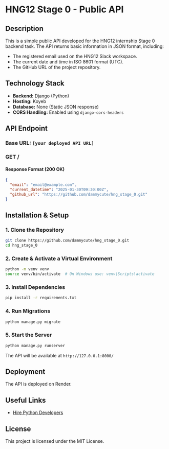 # HNG12 Stage 0 - Public API

## Description
This is a simple public API developed for the HNG12 internship Stage 0 backend task. The API returns basic information in JSON format, including:
- The registered email used on the HNG12 Slack workspace.
- The current date and time in ISO 8601 format (UTC).
- The GitHub URL of the project repository.

## Technology Stack
- **Backend:** Django (Python)
- **Hosting:** Koyeb
- **Database:** None (Static JSON response)
- **CORS Handling:** Enabled using `django-cors-headers`

## API Endpoint
### **Base URL:** `[your deployed API URL]`

### **GET /**
#### **Response Format (200 OK)**
```json
{
  "email": "email@example.com",
  "current_datetime": "2025-01-30T09:30:00Z",
  "github_url": "https://github.com/dammycute/hng_stage_0.git"
}
```

## Installation & Setup
### **1. Clone the Repository**
```sh
git clone https://github.com/dammycute/hng_stage_0.git
cd hng_stage_0
```

### **2. Create & Activate a Virtual Environment**
```sh
python -m venv venv
source venv/bin/activate  # On Windows use: venv\Scripts\activate
```

### **3. Install Dependencies**
```sh
pip install -r requirements.txt
```

### **4. Run Migrations**
```sh
python manage.py migrate
```

### **5. Start the Server**
```sh
python manage.py runserver
```
The API will be available at `http://127.0.0.1:8000/`

## Deployment
The API is deployed on Render.

## Useful Links
- [Hire Python Developers](https://hng.tech/hire/python-developers)

## License
This project is licensed under the MIT License.

